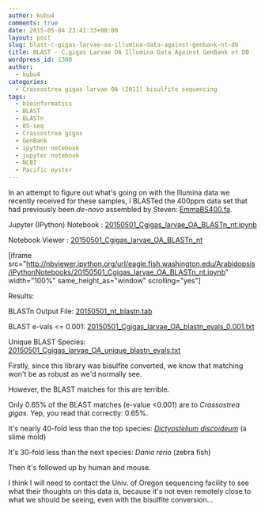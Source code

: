 ```yaml
---
author: kubu4
comments: true
date: 2015-05-04 23:41:33+00:00
layout: post
slug: blast-c-gigas-larvae-oa-illumina-data-against-genbank-nt-db
title: BLAST - C.gigas Larvae OA Illumina Data Against GenBank nt DB
wordpress_id: 1300
author:
  - kubu4
categories:
  - Crassostrea gigas larvae OA (2011) bisulfite sequencing
tags:
  - bioinformatics
  - BLAST
  - BLASTn
  - BS-seq
  - Crassostrea gigas
  - GenBank
  - ipython notebook
  - jupyter notebook
  - NCBI
  - Pacific oyster
---
```


In an attempt to figure out what's going on with the Illumina data we recently received for these samples, I BLASTed the 400ppm data set that had previously been _de-novo_ assembled by Steven: [EmmaBS400.fa](http://owl.fish.washington.edu/halfshell/EmmaBS400.fa).

Jupyter (IPython) Notebook : [20150501_Cgigas_larvae_OA_BLASTn_nt.ipynb](http://eagle.fish.washington.edu/Arabidopsis/iPythonNotebooks/20150501_Cgigas_larvae_OA_BLASTn_nt.ipynb)

Notebook Viewer : [20150501_Cgigas_larvae_OA_BLASTn_nt](http://nbviewer.ipython.org/url/eagle.fish.washington.edu/Arabidopsis/iPythonNotebooks/20150501_Cgigas_larvae_OA_BLASTn_nt.ipynb)

[iframe src="http://nbviewer.ipython.org/url/eagle.fish.washington.edu/Arabidopsis/iPythonNotebooks/20150501_Cgigas_larvae_OA_BLASTn_nt.ipynb" width="100%" same_height_as="window" scrolling="yes"]

Results:

BLASTn Output File: [20150501_nt_blastn.tab](http://eagle.fish.washington.edu/Arabidopsis/20150501_nt_blastn.tab)

BLAST e-vals <= 0.001: [20150501_Cgigas_larvae_OA_blastn_evals_0.001.txt](http://eagle.fish.washington.edu/Arabidopsis/20150501_Cgigas_larvae_OA_blastn_evals_0.001.txt)

Unique BLAST Species: [20150501_Cgigas_larvae_OA_unique_blastn_evals.txt](http://eagle.fish.washington.edu/Arabidopsis/20150501_Cgigas_larvae_OA_unique_blastn_evals.txt)



Firstly, since this library was bisulfite converted, we know that matching won't be as robust as we'd normally see.

However, the BLAST matches for this are terrible.

Only 0.65% of the BLAST matches (e-value <0.001) are to _Crassostrea gigas_. Yep, you read that correctly: 0.65%.

It's nearly 40-fold less than the top species: _[Dictyostelium discoideum](http://www.google.com/url?sa=t&rct=j&q=&esrc=s&source=web&cd=1&cad=rja&uact=8&ved=0CB8QFjAA&url=http%3A%2F%2Fen.wikipedia.org%2Fwiki%2FDictyostelium_discoideum&ei=WQBIVbGUBYy7ogTFnYCwDA&usg=AFQjCNFUalm3Sy5RAsI8xZSmAB3P8RHxTw&sig2=Yma6kVnm1PJflwBRfsMiCg&bvm=bv.92291466,d.cGU)_ (a slime mold)

It's 30-fold less than the next species: _Danio rerio_ (zebra fish)

Then it's followed up by human and mouse.

I think I will need to contact the Univ. of Oregon sequencing facility to see what their thoughts on this data is, because it's not even remotely close to what we should be seeing, even with the bisulfite conversion...
